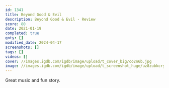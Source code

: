 ```yaml
---
id: 1341
title: Beyond Good & Evil
description: Beyond Good & Evil - Review
score: 80
date: 2021-01-19
completed: true
goty: []
modified_date: 2024-04-17
screenshots: []
tags: []
videos: []
cover: //images.igdb.com/igdb/image/upload/t_cover_big/co2n6b.jpg
image: //images.igdb.com/igdb/image/upload/t_screenshot_huge/uz8zubkcryfmgsclgkua.jpg
---
```

Great music and fun story.